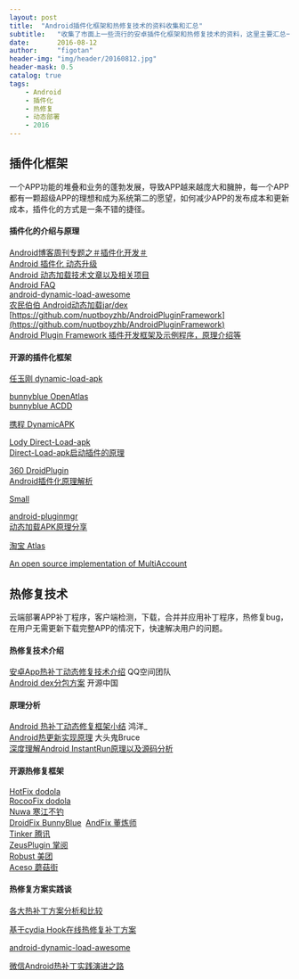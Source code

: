 ```yaml
---
layout: post
title:  "Android插件化框架和热修复技术的资料收集和汇总"
subtitle:   "收集了市面上一些流行的安卓插件化框架和热修复技术的资料，这里主要汇总一下"
date:       2016-08-12
author:     "figotan"
header-img: "img/header/20160812.jpg"
header-mask: 0.5
catalog: true
tags:
    - Android
    - 插件化
    - 热修复
    - 动态部署
    - 2016
---
```


## 插件化框架  
一个APP功能的堆叠和业务的蓬勃发展，导致APP越来越庞大和臃肿，每一个APP都有一颗超级APP的理想和成为系统第二的愿望，如何减少APP的发布成本和更新成本，插件化的方式是一条不错的捷径。

#### 插件化的介绍与原理
[Android博客周刊专题之＃插件化开发＃](http://www.androidblog.cn/index.php/Index/detail/id/16)  
[Android 插件化 动态升级](http://www.trinea.cn/android/android-plugin/)  
[Android 动态加载技术文章以及相关项目](https://github.com/kaedea/android-dynamical-loading)  
[Android FAQ](https://github.com/wequick/Small/wiki/Android-FAQ)  
[android-dynamic-load-awesome](https://github.com/liaohuqiu/android-dynamic-load-awesome)  
[农民伯伯 Android动态加载jar/dex](http://www.cnblogs.com/over140/archive/2011/11/23/2259367.html)  
[https://github.com/nuptboyzhb/AndroidPluginFramework](https://github.com/nuptboyzhb/AndroidPluginFramework)  
[Android Plugin Framework 插件开发框架及示例程序，原理介绍等](https://github.com/limpoxe/Android-Plugin-Framework)  

#### 开源的插件化框架
[任玉刚 dynamic-load-apk](https://github.com/singwhatiwanna/dynamic-load-apk)  

[bunnyblue OpenAtlas](https://github.com/bunnyblue/OpenAtlas)  
[bunnyblue ACDD](https://github.com/bunnyblue/ACDD)  

[携程 DynamicAPK](https://github.com/CtripMobile/DynamicAPK)  

[Lody Direct-Load-apk](https://github.com/melbcat/Direct-Load-apk)  
[Direct-Load-apk启动插件的原理](http://my.oschina.net/u/2289564/blog/393252)  

[360 DroidPlugin](https://github.com/DroidPluginTeam/DroidPlugin)  
[Android插件化原理解析](http://weishu.me)  

[Small](https://github.com/wequick/Small)  

[android-pluginmgr](https://github.com/houkx/android-pluginmgr)  
[动态加载APK原理分享](http://blog.csdn.net/hkxxx/article/details/42194387)  

[淘宝 Atlas](https://github.com/alibaba/atlas)  

[An open source implementation of MultiAccount](https://github.com/asLody/VirtualApp)

## 热修复技术  
云端部署APP补丁程序，客户端检测，下载，合并并应用补丁程序，热修复bug，在用户无需更新下载完整APP的情况下，快速解决用户的问题。  

#### 热修复技术介绍  
[安卓App热补丁动态修复技术介绍](https://mp.weixin.qq.com/s?__biz=MzI1MTA1MzM2Nw==&mid=400118620&idx=1&sn=b4fdd5055731290eef12ad0d17f39d4a&scene=1&srcid=1106Imu9ZgwybID13e7y2nEi#wechat_redirect) QQ空间团队  
[Android dex分包方案](http://my.oschina.net/853294317/blog/308583) 开源中国  

#### 原理分析  
[Android 热补丁动态修复框架小结](http://blog.csdn.net/lmj623565791/article/details/49883661) 鸿洋_  
[Android热更新实现原理](http://blog.csdn.net/lzyzsd/article/details/49843581) 大头鬼Bruce  
[深度理解Android InstantRun原理以及源码分析](https://github.com/nuptboyzhb/AndroidInstantRun)  

#### 开源热修复框架  
[HotFix dodola](https://github.com/dodola/HotFix)  
[RocooFix dodola](https://github.com/dodola/RocooFix)  
[Nuwa 寒江不钓](https://github.com/jasonross/Nuwa)  
[DroidFix BunnyBlue](https://github.com/bunnyblue/DroidFix)  
[AndFix 董炼师](https://github.com/alibaba/AndFix)  
[Tinker 腾讯](https://github.com/Tencent/tinker)  
[ZeusPlugin 掌阅](https://github.com/iReaderAndroid/ZeusPlugin)  
[Robust 美团](http://tech.meituan.com/android_robust.html)  
[Aceso 蘑菇街](https://github.com/meili/Aceso)  

#### 热修复方案实践谈  
[各大热补丁方案分析和比较](http://blog.zhaiyifan.cn/2015/11/20/HotPatchCompare/)  

[基于cydia Hook在线热修复补丁方案](http://blog.csdn.net/xwl198937/article/details/49801975)  

[android-dynamic-load-awesome](https://github.com/liaohuqiu/android-dynamic-load-awesome)  

[微信Android热补丁实践演进之路](http://mp.weixin.qq.com/s?spm=a1z2e.7794127.0.0.Q7LExa&__biz=MzAwNDY1ODY2OQ==&mid=2649286306&idx=1&sn=d6b2865e033a99de60b2d4314c6e0a25&scene=0&__nc=1#wechat_redirect)  
